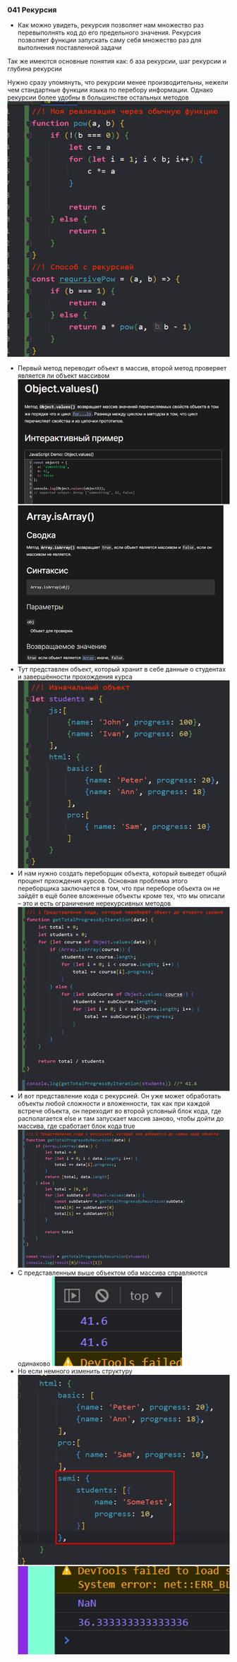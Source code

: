 ### **041 Рекурсия**

- Как можно увидеть, рекурсия позволяет нам множество раз перевыполнять код до его предельного значения. Рекурсия позволяет функции запускать саму себя множество раз для выполнения поставленной задачи

Так же имеются основные понятия как: б аза рекурсии, шаг рекурсии и глубина рекурсии

Нужно сразу упомянуть, что рекурсии менее производительны, нежели чем стандартные функции языка по перебору информации. Однако рекурсии более удобны в большинстве остальных методов
![](../_png/Pasted%20image%2020220908200742.png)
- Первый метод переводит объект в массив, второй метод проверяет является ли объект массивом
![](../_png/Pasted%20image%2020220908200749.png)![](../_png/Pasted%20image%2020220908200753.png)
- Тут представлен объект, который хранит в себе данные о студентах и завершённости прохождения курса
![](../_png/Pasted%20image%2020220908200822.png)
- И нам нужно создать переборщик объекта, который выведет общий процент прхождения курсов. Основная проблема этого переборщика заключается в том, что при переборе объекта он не зайдёт в ещё более вложенные объекты кроме тех, что мы описали – это и есть ограничение нерекурсивных методов
![](../_png/Pasted%20image%2020220908200827.png)
- И вот представление кода с рекурсией. Он уже может обработать объекты любой сложности и вложенности, так как при каждой встрече объекта, он переходит во второй условный блок кода, где располагается else и там запускает массив заново, чтобы дойти до массива, где сработает блок кода true
![](../_png/Pasted%20image%2020220908200834.png)
- С представленным выше объектом оба массива справляются одинаково
![](../_png/Pasted%20image%2020220908200840.png)
- Но если немного изменить структуру
![](../_png/Pasted%20image%2020220908200846.png)![](../_png/Pasted%20image%2020220908200850.png)